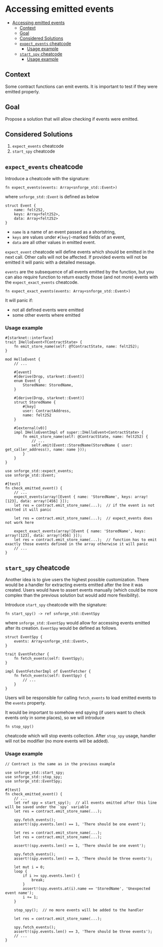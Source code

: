 # Accessing emitted events

<!-- TOC -->
* [Accessing emitted events](#accessing-emitted-events)
  * [Context](#context)
  * [Goal](#goal)
  * [Considered Solutions](#considered-solutions)
  * [`expect_events` cheatcode](#expectevents-cheatcode)
    * [Usage example](#usage-example)
  * [`start_spy` cheatcode](#startspy-cheatcode)
    * [Usage example](#usage-example-1)
<!-- TOC -->

## Context

Some contract functions can emit events. It is important to test if they were emitted properly.

## Goal

Propose a solution that will allow checking if events were emitted.

## Considered Solutions

1. `expect_events` cheatcode 
2. `start_spy` cheatcode

## `expect_events` cheatcode

Introduce a cheatcode with the signature:

```cario
fn expect_events(events: Array<snforge_std::Event>)
```

where `snforge_std::Event` is defined as below

```cario
struct Event {
    name: felt252,
    keys: Array<felt252>,
    data: Array<felt252>
}
```

- `name` is a name of an event passed as a shortstring,
- `keys` are values under `#[key]`-marked fields of an event,
- `data` are all other values in emitted event.

`expect_event` cheatcode will define events which should be emitted in the next call. Other calls will not be affected.
If provided events will not be emitted it will panic with a detailed message.

`events` are the subsequence of all events emitted by the function, but you can also require function
to return exactly those (and not more) events with the `expect_exact_events` cheatcode. 

```cario
fn expect_exact_events(events: Array<snforge_std::Event>)
```

It will panic if:
- not all defined events were emitted
- some other events where emitted

### Usage example

```cario
#[starknet::interface]
trait IHelloEvent<TContractState> {
    fn emit_store_name(self: @TContractState, name: felt252);
}

mod HelloEvent {
    // ...
    
    #[event]
    #[derive(Drop, starknet::Event)]
    enum Event {
        StoredName: StoredName, 
    }

    #[derive(Drop, starknet::Event)]
    struct StoredName {
        #[key]
        user: ContractAddress,
        name: felt252
    }
    
    #[external(v0)]
    impl IHelloEventImpl of super::IHelloEvent<ContractState> {
        fn emit_store_name(self: @ContractState, name: felt252) {
            // ...
            self.emit(Event::StoredName(StoredName { user: get_caller_address(), name: name }));
        }
    }
}

use snforge_std::expect_events;
use snforge_std::Event;

#[test]
fn check_emitted_event() {
    // ...
	expect_events(array![Event { name: 'StoredName', keys: array![123], data: array![456] }]);
    let res = contract.emit_store_name(...);  // if the event is not emitted it will panic

    let res = contract.emit_store_name(...);  // expect_events does not work here
    
    expect_exact_events(array![Event { name: 'StoredName', keys: array![123], data: array![456] }]);
    let res = contract.emit_store_name(...);  // function has to emit exactly those events defined in the array otherwise it will panic
    // ...
}
```

## `start_spy` cheatcode

Another idea is to give users the highest possible customization. There would be a handler for extracting events emitted
after the line it was created. Users would have to assert events manually (which could be more complex than the previous
solution but would add more flexibility).

Introduce `start_spy` cheatcode with the signature:

```cario
fn start_spy() -> ref snforge_std::EventSpy
```

where `snforge_std::EventSpy` would allow for accessing events emitted after its creation.
`EventSpy` would be defined as follows.

```cario
struct EventSpy {
    events: Array<snforge_std::Event>,
}

trait EventFetcher {
    fn fetch_events(self: EventSpy);
}

impl EventFetcherImpl of EventFetcher {
    fn fetch_events(self: EventSpy) {
        // ...
    }
}
```

Users will be responsible for calling `fetch_events` to load emitted events to the `events` property.

It would be important to somehow end spying (if users want to check events only in some places), so we will introduce

```cario
fn stop_spy()
```

cheatcode which will stop events collection. After `stop_spy` usage, handler will not be modifier (no more events will be added).

### Usage example

```cario
// Contract is the same as in the previous example

use snforge_std::start_spy;
use snforge_std::stop_spy;
use snforge_std::EventSpy;

#[test]
fn check_emitted_event() {
    // ...
	let ref spy = start_spy();  // all events emitted after this line will be saved under the `spy` variable
    let res = contract.emit_store_name(...);
    
    spy.fetch_events();
    assert!(spy.events.len() == 1, 'There should be one event');

    let res = contract.emit_store_name(...);
    let res = contract.emit_store_name(...);
    
    assert!(spy.events.len() == 1, 'There should be one event');
    
    spy.fetch_events();
    assert!(spy.events.len() == 3, 'There should be three events');
    
    let mut i = 0;
    loop {
        if i >= spy.events.len() {
            break;
        }
        assert!(spy.events.at(i).name == 'StoredName', 'Unexpected event name');
        i += 1;
    }
    
    stop_spy();  // no more events will be added to the handler
    
    let res = contract.emit_store_name(...);
    
    spy.fetch_events();
    assert!(spy.events.len() == 3, 'There should be three events');
    // ...
}
```


